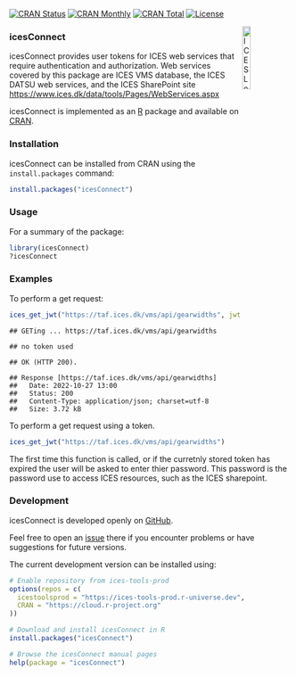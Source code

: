 [![CRAN
Status](http://r-pkg.org/badges/version/icesConnect)](https://cran.r-project.org/package=icesConnect)
[![CRAN
Monthly](http://cranlogs.r-pkg.org/badges/icesConnect)](https://cran.r-project.org/package=icesConnect)
[![CRAN
Total](http://cranlogs.r-pkg.org/badges/grand-total/icesConnect)](https://cran.r-project.org/package=icesConnect)
[![License](https://img.shields.io/badge/license-GPL%20\(%3E%3D%202\)-blue.svg)](https://www.gnu.org/licenses/gpl-3.0.en.html)

[<img align="right" alt="ICES Logo" width="17%" height="17%" src="http://ices.dk/_layouts/15/1033/images/icesimg/iceslogo.png">](http://ices.dk)

### icesConnect

icesConnect provides user tokens for ICES web services that require
authentication and authorization. Web services covered by this package
are ICES VMS database, the ICES DATSU web services, and the ICES
SharePoint site <https://www.ices.dk/data/tools/Pages/WebServices.aspx>

icesConnect is implemented as an [R](https://www.r-project.org) package
and available on [CRAN](https://cran.r-project.org/package=icesConnect).

### Installation

icesConnect can be installed from CRAN using the `install.packages`
command:

``` r
install.packages("icesConnect")
```

### Usage

For a summary of the package:

``` r
library(icesConnect)
?icesConnect
```

### Examples

To perform a get request:

``` r
ices_get_jwt("https://taf.ices.dk/vms/api/gearwidths", jwt = "")
```

    ## GETing ... https://taf.ices.dk/vms/api/gearwidths

    ## no token used

    ## OK (HTTP 200).

    ## Response [https://taf.ices.dk/vms/api/gearwidths]
    ##   Date: 2022-10-27 13:00
    ##   Status: 200
    ##   Content-Type: application/json; charset=utf-8
    ##   Size: 3.72 kB

To perform a get request using a token.

``` r
ices_get_jwt("https://taf.ices.dk/vms/api/gearwidths")
```

The first time this function is called, or if the curretnly stored token
has expired the user will be asked to enter thier password. This
password is the password use to access ICES resources, such as the ICES
sharepoint.

### Development

icesConnect is developed openly on
[GitHub](https://github.com/ices-tools-prod/icesConnect).

Feel free to open an
[issue](https://github.com/ices-tools-prod/icesConnect/issues) there if
you encounter problems or have suggestions for future versions.

The current development version can be installed using:

``` r
# Enable repository from ices-tools-prod
options(repos = c(
  icestoolsprod = "https://ices-tools-prod.r-universe.dev",
  CRAN = "https://cloud.r-project.org"
))

# Download and install icesConnect in R
install.packages("icesConnect")

# Browse the icesConnect manual pages
help(package = "icesConnect")
```
